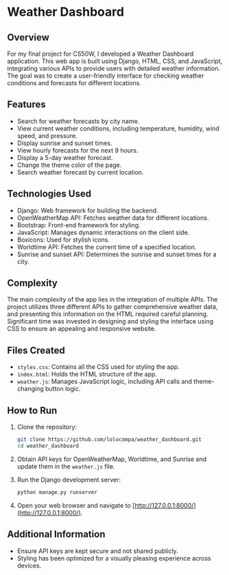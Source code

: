 # Weather Dashboard

## Overview

For my final project for CS50W, I developed a Weather Dashboard application. This web app is built using Django, HTML, CSS, and JavaScript, integrating various APIs to provide users with detailed weather information. The goal was to create a user-friendly interface for checking weather conditions and forecasts for different locations.

## Features

- Search for weather forecasts by city name.
- View current weather conditions, including temperature, humidity, wind speed, and pressure.
- Display sunrise and sunset times.
- View hourly forecasts for the next 9 hours.
- Display a 5-day weather forecast.
- Change the theme color of the page.
- Search weather forecast by current location.

## Technologies Used

- Django: Web framework for building the backend.
- OpenWeatherMap API: Fetches weather data for different locations.
- Bootstrap: Front-end framework for styling.
- JavaScript: Manages dynamic interactions on the client side.
- Boxicons: Used for stylish icons.
- Worldtime API: Fetches the current time of a specified location.
- Sunrise and sunset API: Determines the sunrise and sunset times for a city.

## Complexity

The main complexity of the app lies in the integration of multiple APIs. The project utilizes three different APIs to gather comprehensive weather data, and presenting this information on the HTML required careful planning. Significant time was invested in designing and styling the interface using CSS to ensure an appealing and responsive website.

## Files Created

- `styles.css`: Contains all the CSS used for styling the app.
- `index.html`: Holds the HTML structure of the app.
- `weather.js`: Manages JavaScript logic, including API calls and theme-changing button logic.

## How to Run

1. Clone the repository:

    ```bash
    git clone https://github.com/lolocompa/weather_dashboard.git
    cd weather_dashboard
    ```

2. Obtain API keys for OpenWeatherMap, Worldtime, and Sunrise and update them in the `weather.js` file.

3. Run the Django development server:

    ```bash
    python manage.py runserver
    ```

4. Open your web browser and navigate to [http://127.0.0.1:8000/](http://127.0.0.1:8000/).

## Additional Information

- Ensure API keys are kept secure and not shared publicly.
- Styling has been optimized for a visually pleasing experience across devices.